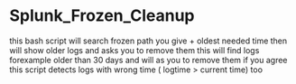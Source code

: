 # Splunk_Frozen_Cleanup
this bash script will search frozen path you give + oldest needed time then will show older logs and asks you to remove them
this will find logs forexample older than 30 days and will as you to remove them if you agree 
this script detects logs with wrong time ( logtime > current time) too

